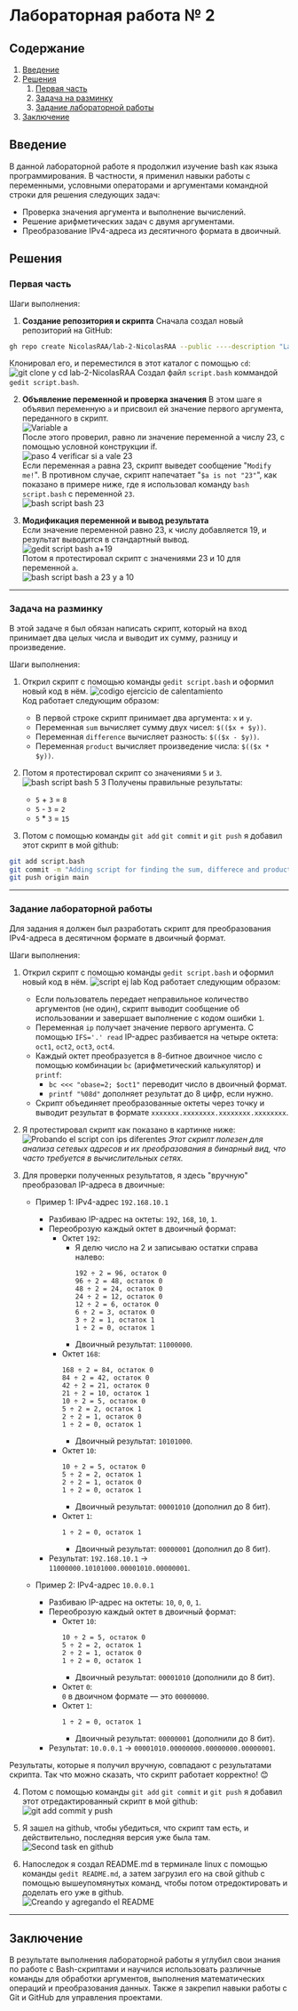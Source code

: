 # Лабораторная работа № 2

## Содержание
1. [Введение](#введение)
2. [Решения](#решения)
     1. [Первая часть](#part1)
     2. [Задача на разминку](#warmup)
     3. [Задание лабораторной работы](#exlab)
3. [Заключение](#заключение)


## Введение 

В данной лабораторной работе я продолжил изучение bash как языка программирования. В частности, я применил навыки работы с переменными, условными операторами и аргументами командной строки для решения следующих задач:
  * Проверка значения аргумента и выполнение вычислений.
  * Решение арифметических задач с двумя аргументами.
  * Преобразование IPv4-адреса из десятичного формата в двоичный.

## Решения

### Первая часть <a name="part1"></a>

Шаги выполнения:
1. **Создание репозитория и скрипта**
  Сначала создал новый репозиторий на GitHub:
  ```bash
  gh repo create NicolasRAA/lab-2-NicolasRAA --public ----description "Lab 2 informatics ac. d"
  ```
  Клонировал его, и переместился в этот каталог с помощью `cd`:  
  ![git clone y cd lab-2-NicolasRAA](https://github.com/user-attachments/assets/4dc290d4-051f-46e8-ae49-1bac724b99af)
  Cоздал файл `script.bash` коммандой `gedit script.bash`.
  
2. **Объявление переменной и проверка значения**
  В этом шаге я объявил переменную `a` и присвоил ей значение первого аргумента, переданного в скрипт.  
  ![Variable a](https://github.com/user-attachments/assets/bd6f819b-dd1f-49d4-82fa-19f4b1c1374f)  
  После этого проверил, равно ли значение переменной a числу 23, с помощью условной конструкции if.  
  ![paso 4 verificar si a vale 23](https://github.com/user-attachments/assets/ef2d192c-ef40-4f3a-8e17-441e7c447843)  
  Если переменная `a` равна 23, скрипт выведет сообщение "`Modify me!`". В противном случае, скрипт напечатает "`$a is not "23"`", как показано в примере ниже, где я использовал команду `bash script.bash` с переменной `23`.  
  ![bash script bash 23](https://github.com/user-attachments/assets/c1cb851b-6067-452d-af95-8aed48bca1ed)
  
3. **Модификация переменной и вывод результата**  
   Если значение переменной равно 23, к числу добавляется 19, и результат выводится в стандартный вывод.  
   ![gedit script bash a+19](https://github.com/user-attachments/assets/02d89548-466d-48bc-92c7-5e6217e65255)  
   Потом я протестировал скрипт с значениями 23 и 10 для переменной `a`.  
   ![bash script bash a 23 y a 10](https://github.com/user-attachments/assets/7816aa72-9718-4e65-b5e3-323f2e1b26d1)  

---
### Задача на разминку <a name="warmup"></a>  
В этой задаче я был обязан написать скрипт, который на вход принимает два целых числа и выводит их сумму, разницу и произведение.  
  
Шаги выполнения:  
1.  Открил скрипт с помощью команды `gedit script.bash` и оформил новый код в нём.
   ![codigo ejercicio de calentamiento](https://github.com/user-attachments/assets/b8a0cb57-f153-40f7-94ee-10e10787a81a)  
    Код работает следующим образом:
    *  В первой строке скрипт принимает два аргумента: `x` и `y`.
    *  Переменная `sum` вычисляет сумму двух чисел: `$(($x + $y))`.
    *  Переменная `difference` вычисляет разность: `$(($x - $y))`.
    *  Переменная `product` вычисляет произведение числа: `$(($x * $y))`.

2. Потом я протестировал скрипт со значениями `5` и `3`.
   ![bash script bash 5 3](https://github.com/user-attachments/assets/ecf62585-6553-4b90-b692-3a267a298187)
   Получены правильные результаты:
     * `5` + `3` = `8`
     * `5` - `3` = `2`
     * `5` * `3` = `15`
       
3. Потом с помощью команды `git add` `git commit` и `git push` я добавил этот скрипт в мой github:
  ```bash
  git add script.bash
  git commit -m "Adding script for finding the sum, differece and product of 2 numbers"
  git push origin main
  ```

---
### Задание лабораторной работы <a name="exlab"></a>
  Для задания я должен был разработать скрипт для преобразования IPv4-адреса в десятичном формате в двоичный формат. 
    
Шаги выполнения:  
1.  Открил скрипт с помощью команды `gedit script.bash` и оформил новый код в нём.
   ![script ej lab](https://github.com/user-attachments/assets/b94a96d4-6451-4edf-a38c-593ea240aa15)
    Код работает следующим образом:
    * Если пользователь передает неправильное количество аргументов (не один), скрипт выводит сообщение об использовании и завершает выполнение с кодом ошибки `1`.
    * Переменная `ip` получает значение первого аргумента. С помощью `IFS='.' read` IP-адрес разбивается на четыре октета: `oct1`, `oct2`, `oct3`, `oct4`.
    * Каждый октет преобразуется в 8-битное двоичное число с помощью комбинации `bc` (арифметический калькулятор) и `printf`:  
        * `bc <<< "obase=2; $oct1"` переводит число в двоичный формат.
        * `printf "%08d"` дополняет результат до 8 цифр, если нужно.
    * Скрипт объединяет преобразованные октеты через точку и выводит результат в формате `xxxxxxx.xxxxxxxx.xxxxxxxx.xxxxxxxx`.
      
2. Я протестировал скрипт как показано в картинке ниже:  
   ![Probando el script con ips diferentes](https://github.com/user-attachments/assets/e2e222d1-549e-4688-bd64-294ebb67a8c9)
   *Этот скрипт полезен для анализа сетевых адресов и их преобразования в бинарный вид, что часто требуется в вычислительных сетях.*

3. Для проверки полученных результатов, я здесь "вручную" преобразовал IP-адреса в двоичные:
     * Пример 1: IPv4-адрес `192.168.10.1`
         * Разбиваю  IP-адрес на октеты: `192`, `168`, `10`, `1`.
         * Переоброзую каждый октет в двоичный формат:
             * Октет `192`:
                 * Я делю число на 2 и записываю остатки справа налево:
                   ```
                   192 ÷ 2 = 96, остаток 0  
                   96 ÷ 2 = 48, остаток 0  
                   48 ÷ 2 = 24, остаток 0  
                   24 ÷ 2 = 12, остаток 0  
                   12 ÷ 2 = 6, остаток 0  
                   6 ÷ 2 = 3, остаток 0  
                   3 ÷ 2 = 1, остаток 1  
                   1 ÷ 2 = 0, остаток 1  
                   ```
                * Двоичный результат: `11000000`.  
             * Октет `168`:
                  ```
                  168 ÷ 2 = 84, остаток 0  
                  84 ÷ 2 = 42, остаток 0  
                  42 ÷ 2 = 21, остаток 0  
                  21 ÷ 2 = 10, остаток 1  
                  10 ÷ 2 = 5, остаток 0  
                  5 ÷ 2 = 2, остаток 1  
                  2 ÷ 2 = 1, остаток 0  
                  1 ÷ 2 = 0, остаток 1
                  ```
                * Двоичный результат: `10101000`.  
             * Октет `10`:
                  ```
                  10 ÷ 2 = 5, остаток 0  
                  5 ÷ 2 = 2, остаток 1  
                  2 ÷ 2 = 1, остаток 0  
                  1 ÷ 2 = 0, остаток 1
                  ```
                * Двоичный результат: `00001010` (дополнил до 8 бит).  
             * Октет `1`:
                  ```
                  1 ÷ 2 = 0, остаток 1  
                  ```
                * Двоичный результат: `00000001` (дополнил до 8 бит).  
         * Результат: `192.168.10.1` → `11000000.10101000.00001010.00000001`.
      
     * Пример 2: IPv4-адрес `10.0.0.1`
         * Разбиваю  IP-адрес на октеты: `10`, `0`, `0`, `1`.
         * Переоброзую каждый октет в двоичный формат:
             * Октет `10`:  
                  ```
                  10 ÷ 2 = 5, остаток 0  
                  5 ÷ 2 = 2, остаток 1  
                  2 ÷ 2 = 1, остаток 0  
                  1 ÷ 2 = 0, остаток 1
                  ```
                * Двоичный результат: `00001010` (дополнили до 8 бит).  
             * Октет `0`:  
                  `0` в двоичном формате — это `00000000`.  
             * Октет `1`:
                  ```bash
                  1 ÷ 2 = 0, остаток 1  
                  ``` 
                * Двоичный результат: `00000001` (дополнили до 8 бит).  
         * Результат: `10.0.0.1` → `00001010.00000000.00000000.00000001`.  

Результаты, которые я получил вручную, совпадают с результатами скрипта. Так что можно сказать, что скрипт работает корректно! 😊  

4. Потом с помощью команды `git add` `git commit` и `git push` я добавил этот отредактированный скрипт в мой github:  
   ![git add commit y push](https://github.com/user-attachments/assets/d8403b7d-1b89-4b60-9a84-6bbd983ece9b)  

5. Я зашел на github, чтобы убедиться, что скрипт там есть, и действительно, последняя версия уже была там.  
   ![Second task en github](https://github.com/user-attachments/assets/6da7612d-6cbf-4aea-8b5e-60c9b3caff2d)  

6. Напоследок я создал README.md в терминале linux с помощью команды `gedit README.md`, а затем загрузил его на свой github с помощью вышеупомянутых команд, чтобы потом отредоктировать и доделать его уже в github.  
   ![Creando y agregando el README](https://github.com/user-attachments/assets/078a509e-0ee0-48a1-b217-8caabdcd09dc)

---
## Заключение
В результате выполнения лабораторной работы я углубил свои знания по работе с Bash-скриптами и научился использовать различные команды для обработки аргументов, выполнения математических операций и преобразования данных. Также я закрепил навыки работы с Git и GitHub для управления проектами.

